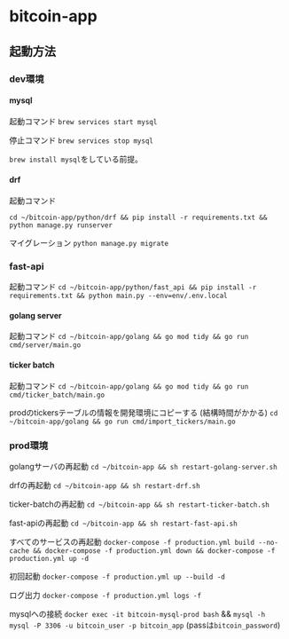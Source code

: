 # bitcoin-app

## 起動方法

### dev環境

#### mysql

起動コマンド
```brew services start mysql```

停止コマンド
```brew services stop mysql```

```brew install mysql```をしている前提。

#### drf

起動コマンド

```cd ~/bitcoin-app/python/drf && pip install -r requirements.txt && python manage.py runserver```

マイグレーション
```python manage.py migrate```

### fast-api

起動コマンド
```cd ~/bitcoin-app/python/fast_api && pip install -r requirements.txt && python main.py --env=env/.env.local```

#### golang server

起動コマンド
```cd ~/bitcoin-app/golang && go mod tidy && go run cmd/server/main.go```

#### ticker batch

起動コマンド
```cd ~/bitcoin-app/golang && go mod tidy && go run cmd/ticker_batch/main.go```

prodのtickersテーブルの情報を開発環境にコピーする (結構時間がかかる)
```cd ~/bitcoin-app/golang && go run cmd/import_tickers/main.go```

### prod環境

golangサーバの再起動
```cd ~/bitcoin-app && sh restart-golang-server.sh```

drfの再起動
```cd ~/bitcoin-app && sh restart-drf.sh```

ticker-batchの再起動
```cd ~/bitcoin-app && sh restart-ticker-batch.sh```

fast-apiの再起動
```cd ~/bitcoin-app && sh restart-fast-api.sh```

すべてのサービスの再起動
```docker-compose -f production.yml build --no-cache && docker-compose -f production.yml down && docker-compose -f production.yml up -d```

初回起動
```docker-compose -f production.yml up --build -d```

ログ出力
```docker-compose -f production.yml logs -f```

mysqlへの接続
```docker exec -it bitcoin-mysql-prod bash``` &&
```mysql -h mysql -P 3306 -u bitcoin_user -p bitcoin_app``` (passは`bitcoin_password`)
